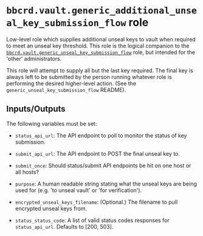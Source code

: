 `bbcrd.vault.generic_additional_unseal_key_submission_flow` role
================================================================

Low-level role which supplies additional unseal keys to vault when required to
meet an unseal key threshold. This role is the logical companion to the
[`bbcrd.vault.generic_unseal_key_submission_flow`](../generic_unseal_key_submission_flow)
role, but intended for the 'other' administrators.

This role will attempt to supply all but the last key required. The final key
is always left to be submitted by the person running whatever role is
performing the desired higher-level action. (See the
`generic_unseal_key_submission_flow` README).

Inputs/Outputs
--------------

The following variables must be set:

* `status_api_url`: The API endpoint to poll to monitor the status of key
  submission.

* `submit_api_url`: The API endpoint to POST the final unseal key to.

* `submit_once`: Should status/submit API endpoints be hit on one host or all
  hosts?

* `purpose`: A human readable string stating what the unseal keys are being
  used for (e.g. 'to unseal vault' or 'for verification').

* `encrypted_unseal_keys_filename`: (Optional.) The filename to pull encrypted
  unseal keys from.

* `status_status_code`: A list of valid status codes responses for
  `status_api_url`. Defaults to [200, 503].




